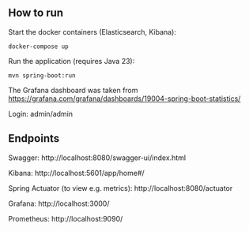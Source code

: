 ## How to run
Start the docker containers (Elasticsearch, Kibana):
```
docker-compose up
```
Run the application (requires Java 23):
```
mvn spring-boot:run
```

The Grafana dashboard was taken from https://grafana.com/grafana/dashboards/19004-spring-boot-statistics/

Login: admin/admin

## Endpoints
Swagger: http://localhost:8080/swagger-ui/index.html

Kibana: http://localhost:5601/app/home#/

Spring Actuator (to view e.g. metrics): http://localhost:8080/actuator

Grafana: http://localhost:3000/

Prometheus: http://localhost:9090/